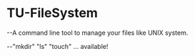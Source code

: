 # TU-FileSystem

--A command line tool to manage your files like UNIX system. 

--"mkdir" "ls" "touch" ... available!
